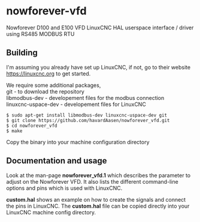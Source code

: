 # nowforever-vfd
Nowforever D100 and E100 VFD LinuxCNC HAL userspace interface / driver using
RS485 MODBUS RTU

## Building
I'm assuming you already have set up LinuxCNC, if not, go to their website
<https://linuxcnc.org> to get started.

We require some additional packages, \
git - to download the repository \
libmodbus-dev - developement files for the modbus connection \
linuxcnc-uspace-dev - developement files for LinuxCNC 

```
$ sudo apt-get install libmodbus-dev linuxcnc-uspace-dev git
$ git clone https://github.com/havardAasen/nowforever_vfd.git
$ cd nowforever_vfd
$ make
```

Copy the binary into your machine configuration directory

## Documentation and usage
Look at the man-page **nowforever_vfd.1** which describes the parameter to
adjust on the Nowforever VFD. It also lists the different command-line options
and pins which is used with LinuxCNC.

**custom.hal** shows an example on how to create the signals and connect
the pins in LinuxCNC. The **custom.hal** file can be copied directly into your
LinuxCNC machine config directory.

